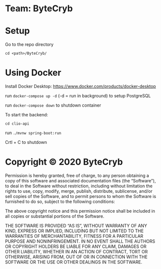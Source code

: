 # Team: ByteCryb

# Setup

Go to the repo directory

```cd <path>/ByteCryb/```

# Using Docker

Install Docker Desktop: https://www.docker.com/products/docker-desktop

run ```docker-compose up -d``` (-d = run in background) to setup PostgreSQL

run ```docker-compose down``` to shutdown container

To start the backend:

```cd clio-api```

run ```./mvnw spring-boot:run```

Crtl + C to shutdown

# Copyright © 2020 ByteCryb

Permission is hereby granted, free of charge, to any person obtaining a copy of this software and associated documentation files (the “Software”), to deal in the Software without restriction, including without limitation the rights to use, copy, modify, merge, publish, distribute, sublicense, and/or sell copies of the Software, and to permit persons to whom the Software is furnished to do so, subject to the following conditions:

The above copyright notice and this permission notice shall be included in all copies or substantial portions of the Software.

THE SOFTWARE IS PROVIDED “AS IS”, WITHOUT WARRANTY OF ANY KIND, EXPRESS OR IMPLIED, INCLUDING BUT NOT LIMITED TO THE WARRANTIES OF MERCHANTABILITY, FITNESS FOR A PARTICULAR PURPOSE AND NONINFRINGEMENT. IN NO EVENT SHALL THE AUTHORS OR COPYRIGHT HOLDERS BE LIABLE FOR ANY CLAIM, DAMAGES OR OTHER LIABILITY, WHETHER IN AN ACTION OF CONTRACT, TORT OR OTHERWISE, ARISING FROM, OUT OF OR IN CONNECTION WITH THE SOFTWARE OR THE USE OR OTHER DEALINGS IN THE SOFTWARE.
